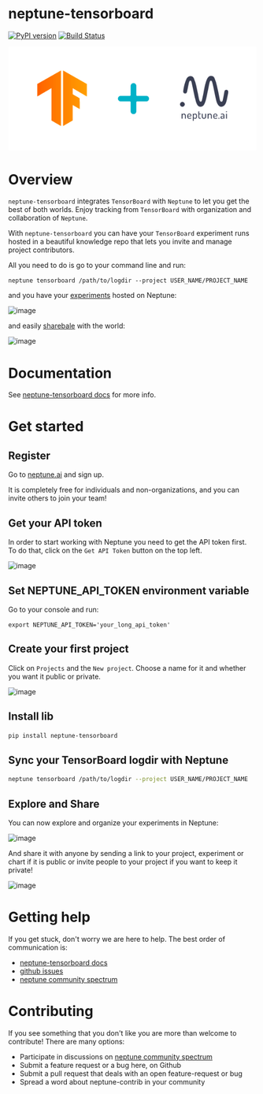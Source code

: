 # neptune-tensorboard
[![PyPI version](https://badge.fury.io/py/neptune-tensorboard.svg)](https://badge.fury.io/py/neptune-tensorboard)
[![Build Status](https://travis-ci.org/neptune-ai/neptune-tensorboard.svg?branch=master)](https://travis-ci.org/neptune-ai/neptune-tensorboard)

![TensorBoard neptune.ai integration](docs/_static/tensorboard_neptuneml.png)

# Overview
`neptune-tensorboard` integrates `TensorBoard` with `Neptune` to let you get the best of both worlds.
Enjoy tracking from `TensorBoard` with organization and collaboration of `Neptune`.

With `neptune-tensorboard` you can have your `TensorBoard` experiment runs hosted in a beautiful knowledge repo that lets you invite and manage project contributors. 

All you need to do is go to your command line and run:

```
neptune tensorboard /path/to/logdir --project USER_NAME/PROJECT_NAME
```

and you have your [experiments](https://ui.neptune.ai/jakub-czakon/tensorboard-integration/experiments?filterId=bcef6881-128a-4126-a582-31b179bebf67) hosted on Neptune:

![image](https://gist.githubusercontent.com/jakubczakon/f754769a39ea6b8fa9728ede49b9165c/raw/9412c0124439f34b42737a7f3760849761c42dc4/tensorboard_1.png)

and easily [sharebale](https://ui.neptune.ai/jakub-czakon/tensorboard-integration/compare?shortId=%5B%22TEN-40%22%2C%22TEN-39%22%2C%22TEN-38%22%2C%22TEN-37%22%2C%22TEN-36%22%2C%22TEN-35%22%2C%22TEN-34%22%2C%22TEN-33%22%2C%22TEN-32%22%2C%22TEN-31%22%5D) with the world:

![image](https://gist.githubusercontent.com/jakubczakon/f754769a39ea6b8fa9728ede49b9165c/raw/9412c0124439f34b42737a7f3760849761c42dc4/tensorboard_2.png)

# Documentation
See [neptune-tensorboard docs](https://docs.neptune.ai/integrations/tensorboard.html) for more info.

# Get started

## Register
Go to [neptune.ai](http://bit.ly/2uUd9AB) and sign up.

It is completely free for individuals and non-organizations, and you can invite others to join your team!

## Get your API token
In order to start working with Neptune you need to get the API token first.
To do that, click on the `Get API Token` button on the top left.

![image](https://gist.githubusercontent.com/jakubczakon/f754769a39ea6b8fa9728ede49b9165c/raw/e3776e605fea1fd5377c3ec748ba87b71cd8ef12/get_api_token.png)

## Set NEPTUNE_API_TOKEN environment variable
Go to your console and run:

```
export NEPTUNE_API_TOKEN='your_long_api_token'
```

## Create your first project
Click on `Projects` and the `New project`. Choose a name for it and whether you want it public or private.

![image](https://gist.githubusercontent.com/jakubczakon/f754769a39ea6b8fa9728ede49b9165c/raw/e3776e605fea1fd5377c3ec748ba87b71cd8ef12/new_project.png)

## Install lib

```bash
pip install neptune-tensorboard
```

## Sync your TensorBoard logdir with Neptune

```bash
neptune tensorboard /path/to/logdir --project USER_NAME/PROJECT_NAME
```

## Explore and Share
You can now explore and organize your experiments in Neptune:

![image](https://gist.githubusercontent.com/jakubczakon/f754769a39ea6b8fa9728ede49b9165c/raw/9412c0124439f34b42737a7f3760849761c42dc4/tensorboard_1.png)

And share it with anyone by sending a link to your project, experiment or chart if it is public
or invite people to your project if you want to keep it private!

![image](https://gist.githubusercontent.com/jakubczakon/f754769a39ea6b8fa9728ede49b9165c/raw/e3776e605fea1fd5377c3ec748ba87b71cd8ef12/invite.png)

# Getting help
If you get stuck, don't worry we are here to help.
The best order of communication is:

 * [neptune-tensorboard docs](https://docs.neptune.ai/integrations/tensorboard.html)
 * [github issues](https://github.com/neptune-ai/neptune-tensorboard/issues)
 * [neptune community spectrum](https://spectrum.chat/neptune-community)

# Contributing
If you see something that you don't like you are more than welcome to contribute!
There are many options:

  * Participate in discussions on [neptune community spectrum](https://spectrum.chat/neptune-community)
  * Submit a feature request or a bug here, on Github
  * Submit a pull request that deals with an open feature-request or bug
  * Spread a word about neptune-contrib in your community
